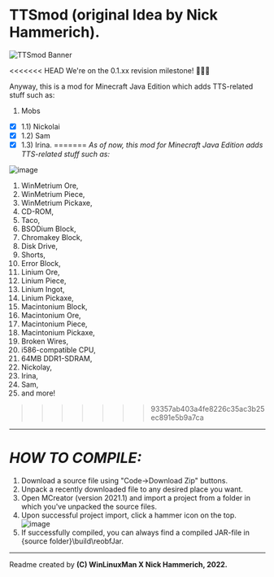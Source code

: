 # TTSmod (original Idea by Nick Hammerich).
![TTSmod Banner](https://user-images.githubusercontent.com/74654571/156976681-e2d83671-1bdc-407a-a3c9-a443cd4f62fc.png)

<<<<<<< HEAD
We're on the 0.1.xx revision milestone! 🥳🥳🥳

Anyway, this is a mod for Minecraft Java Edition which adds TTS-related stuff such as:
1) Mobs 
- [X] 1.1) Nickolai
- [X] 1.2) Sam
- [X] 1.3) Irina.
=======
*As of now, this mod for Minecraft Java Edition adds TTS-related stuff such as:*

![image](https://user-images.githubusercontent.com/74654571/157496070-d37a71ff-cf15-4773-9b76-6bbac6d45f14.png) 
1) WinMetrium Ore, 
2) WinMetrium Piece, 
3) WinMetrium Pickaxe, 
4) CD-ROM, 
5) Taco, 
6) BSODium Block, 
7) Chromakey Block,
8) Disk Drive, 
9) Shorts, 
10) Error Block, 
11) Linium Ore, 
12) Linium Piece, 
13) Linium Ingot, 
14) Linium Pickaxe, 
15) Macintonium Block, 
16) Macintonium Ore, 
17) Macintonium Piece,
18) Macintonium Pickaxe, 
19) Broken Wires, 
20) i586-compatible CPU, 
21) 64MB DDR1-SDRAM, 
22) Nickolay, 
23) Irina, 
24) Sam, 
25) and more!
>>>>>>> 93357ab403a4fe8226c35ac3b25ec891e5b9a7ca

---------------------------
# *HOW TO COMPILE:*
1) Download a source file using "Code->Download Zip" buttons.
2) Unpack a recently downloaded file to any desired place you want.
3) Open MCreator (version 2021.1) and import a project from a folder in which you've unpacked the source files.
4) Upon successful project import, click a hammer icon on the top. 
![image](https://user-images.githubusercontent.com/74654571/156981519-3ac50253-7db7-4823-a592-3dad3e560f82.png)
5) If successfully compiled, you can always find a compiled JAR-file in {source folder}\build\reobfJar.
-------------------------------------------

Readme created by __**(C) WinLinuxMan X Nick Hammerich, 2022.**__
